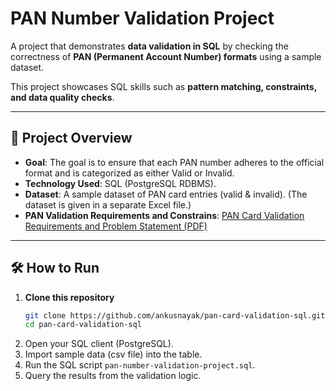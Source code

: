 # PAN Number Validation Project

A project that demonstrates **data validation in SQL** by checking the correctness of **PAN (Permanent Account Number) formats** using a sample dataset.

This project showcases SQL skills such as **pattern matching, constraints, and data quality checks**.

---

## 📌 Project Overview
- **Goal**: The goal is to ensure that each PAN 
number adheres to the official format and is categorized as either Valid or Invalid. 
- **Technology Used**: SQL (PostgreSQL RDBMS).
- **Dataset**: A sample dataset of PAN card entries (valid & invalid). (The dataset is given in a separate Excel file.)
- **PAN Validation Requirements and Constrains**: [PAN Card Validation Requirements and Problem Statement (PDF)](https://github.com/ankusnayak/pan-card-validation-sql/blob/main/problem_statement/PAN%20Number%20Validation%20-%20Problem%20Statement.pdf)

---

## 🛠️ How to Run

1. **Clone this repository**  
   ```bash
   git clone https://github.com/ankusnayak/pan-card-validation-sql.git
   cd pan-card-validation-sql

2. Open your SQL client (PostgreSQL).
3. Import sample data (csv file) into the table.
4. Run the SQL script `pan-number-validation-project.sql`.
5. Query the results from the validation logic.